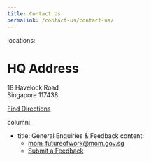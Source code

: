 ```yaml
---
title: Contact Us
permalink: /contact-us/contact-us/
---
```


locations:
# HQ Address 
18 Havelock Road<br>Singapore 117438

<a href="https://www.google.com/maps/place/Ministry+of+Manpower/@1.2875549,103.8443748,15z/data=!4m2!3m1!1s0x0:0x1b9aad34515777ef?sa=X&ved=2ahUKEwjts7ae8rHrAhWCaCsKHcAeCzEQ_BIwEnoECBQQCA"> Find Directions </a> 

column:
  - title: General Enquiries & Feedback
    content:
    - mom_futureofwork@mom.gov.sg
    - <a href=""> Submit a Feedback </a>
  
